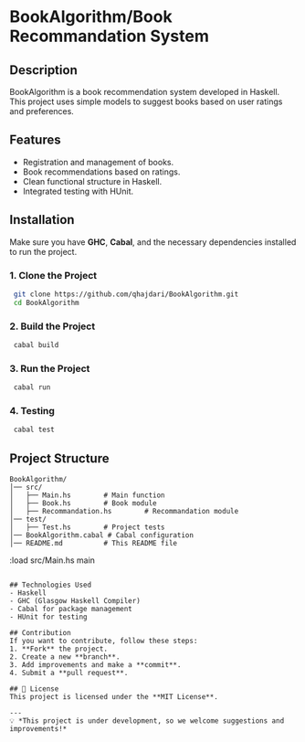 # BookAlgorithm/Book Recommandation System

## Description
BookAlgorithm is a book recommendation system developed in Haskell. This project uses simple models to suggest books based on user ratings and preferences.

## Features
- Registration and management of books.
- Book recommendations based on ratings.
- Clean functional structure in Haskell.
- Integrated testing with HUnit.

## Installation
Make sure you have **GHC**, **Cabal**, and the necessary dependencies installed to run the project.

### 1. Clone the Project
```sh
 git clone https://github.com/qhajdari/BookAlgorithm.git
 cd BookAlgorithm
```

### 2. Build the Project
```sh
 cabal build
```

### 3. Run the Project
```sh
 cabal run
```

### 4. Testing
```sh
 cabal test
```

## Project Structure
```
BookAlgorithm/
│── src/
│   ├── Main.hs        # Main function
│   ├── Book.hs        # Book module
│   ├── Recommandation.hs        # Recommandation module
│── test/
│   ├── Test.hs        # Project tests
│── BookAlgorithm.cabal # Cabal configuration
│── README.md          # This README file
```
:load src/Main.hs
main
```

## Technologies Used
- Haskell
- GHC (Glasgow Haskell Compiler)
- Cabal for package management
- HUnit for testing

## Contribution
If you want to contribute, follow these steps:
1. **Fork** the project.
2. Create a new **branch**.
3. Add improvements and make a **commit**.
4. Submit a **pull request**.

## 📜 License
This project is licensed under the **MIT License**.

---
💡 *This project is under development, so we welcome suggestions and improvements!*

